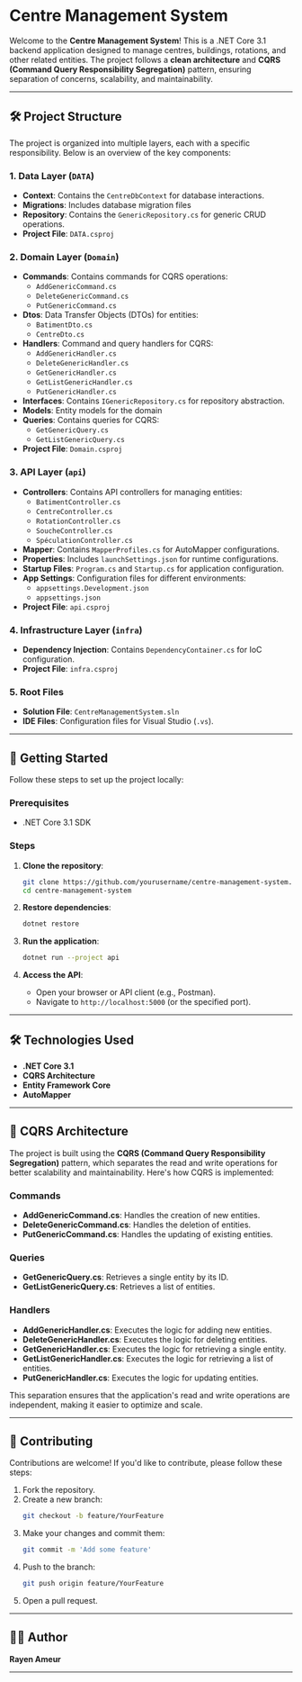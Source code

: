 # Centre Management System

Welcome to the **Centre Management System**! This is a .NET Core 3.1 backend application designed to manage centres, buildings, rotations, and other related entities. The project follows a **clean architecture** and **CQRS (Command Query Responsibility Segregation)** pattern, ensuring separation of concerns, scalability, and maintainability.

---

## 🛠️ **Project Structure**

The project is organized into multiple layers, each with a specific responsibility. Below is an overview of the key components:

### **1. Data Layer (`DATA`)**
- **Context**: Contains the `CentreDbContext` for database interactions.
- **Migrations**: Includes database migration files
- **Repository**: Contains the `GenericRepository.cs` for generic CRUD operations.
- **Project File**: `DATA.csproj`

### **2. Domain Layer (`Domain`)**
- **Commands**: Contains commands for CQRS operations:
  - `AddGenericCommand.cs`
  - `DeleteGenericCommand.cs`
  - `PutGenericCommand.cs`
- **Dtos**: Data Transfer Objects (DTOs) for entities:
  - `BatimentDto.cs`
  - `CentreDto.cs`
- **Handlers**: Command and query handlers for CQRS:
  - `AddGenericHandler.cs`
  - `DeleteGenericHandler.cs`
  - `GetGenericHandler.cs`
  - `GetListGenericHandler.cs`
  - `PutGenericHandler.cs`
- **Interfaces**: Contains `IGenericRepository.cs` for repository abstraction.
- **Models**: Entity models for the domain
- **Queries**: Contains queries for CQRS:
  - `GetGenericQuery.cs`
  - `GetListGenericQuery.cs`
- **Project File**: `Domain.csproj`

### **3. API Layer (`api`)**
- **Controllers**: Contains API controllers for managing entities:
  - `BatimentController.cs`
  - `CentreController.cs`
  - `RotationController.cs`
  - `SoucheController.cs`
  - `SpéculationController.cs`
- **Mapper**: Contains `MapperProfiles.cs` for AutoMapper configurations.
- **Properties**: Includes `launchSettings.json` for runtime configurations.
- **Startup Files**: `Program.cs` and `Startup.cs` for application configuration.
- **App Settings**: Configuration files for different environments:
  - `appsettings.Development.json`
  - `appsettings.json`
- **Project File**: `api.csproj`

### **4. Infrastructure Layer (`infra`)**
- **Dependency Injection**: Contains `DependencyContainer.cs` for IoC configuration.
- **Project File**: `infra.csproj`

### **5. Root Files**
- **Solution File**: `CentreManagementSystem.sln`
- **IDE Files**: Configuration files for Visual Studio (`.vs`).

---

## 🚀 **Getting Started**

Follow these steps to set up the project locally:

### **Prerequisites**
- .NET Core 3.1 SDK

### **Steps**
1. **Clone the repository**:
   ```bash
   git clone https://github.com/yourusername/centre-management-system.git
   cd centre-management-system
   ```

2. **Restore dependencies**:
   ```bash
   dotnet restore
   ```

3. **Run the application**:
   ```bash
   dotnet run --project api
   ```

4. **Access the API**:
   - Open your browser or API client (e.g., Postman).
   - Navigate to `http://localhost:5000` (or the specified port).

---

## 🛠️ **Technologies Used**
- **.NET Core 3.1**
- **CQRS Architecture**
- **Entity Framework Core**
- **AutoMapper**

---

## 🧩 **CQRS Architecture**

The project is built using the **CQRS (Command Query Responsibility Segregation)** pattern, which separates the read and write operations for better scalability and maintainability. Here's how CQRS is implemented:

### **Commands**
- **AddGenericCommand.cs**: Handles the creation of new entities.
- **DeleteGenericCommand.cs**: Handles the deletion of entities.
- **PutGenericCommand.cs**: Handles the updating of existing entities.

### **Queries**
- **GetGenericQuery.cs**: Retrieves a single entity by its ID.
- **GetListGenericQuery.cs**: Retrieves a list of entities.

### **Handlers**
- **AddGenericHandler.cs**: Executes the logic for adding new entities.
- **DeleteGenericHandler.cs**: Executes the logic for deleting entities.
- **GetGenericHandler.cs**: Executes the logic for retrieving a single entity.
- **GetListGenericHandler.cs**: Executes the logic for retrieving a list of entities.
- **PutGenericHandler.cs**: Executes the logic for updating entities.

This separation ensures that the application's read and write operations are independent, making it easier to optimize and scale.

---

## 🤝 **Contributing**

Contributions are welcome! If you'd like to contribute, please follow these steps:

1. Fork the repository.
2. Create a new branch:
   ```bash
   git checkout -b feature/YourFeature
   ```
3. Make your changes and commit them:
   ```bash
   git commit -m 'Add some feature'
   ```
4. Push to the branch:
   ```bash
   git push origin feature/YourFeature
   ```
5. Open a pull request.


---

## 👨‍💻 **Author**

**Rayen Ameur**    

---
